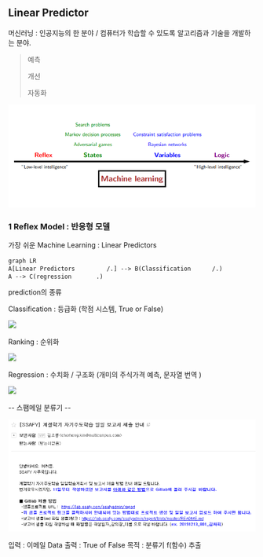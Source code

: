 ## Linear Predictor

머신러닝 : 인공지능의 한 분야  /  컴퓨터가 학습할 수 있도록 알고리즘과 기술을 개발하는 분야.

> 예측  
> 
> 개선
> 
> 자동화

<img src=./image/Machine_Learning.png>

### 1 Reflex Model : 반응형 모델

가장 쉬운 Machine Learning : Linear Predictors


```mermaid
graph LR
A[Linear Predictors         /.] --> B(Classification      /.)
A --> C(regression       .)
```

prediction의 종류

Classification : 등급화  (학점 시스템, True or False)

<img src=./classification.png>

Ranking : 순위화 

<img src=./ranking.png>

Regression : 수치화 / 구조화  (개미의 주식가격 예측,  문자열 번역 )

<img src=./prediction.png>





-- 스팸메일 분류기 --

<img src=./image/email.png>

입력 :  이메일 Data
출력 :  True of False
목적 : 분류기 f(함수) 추출

<!--stackedit_data:
eyJoaXN0b3J5IjpbNDYyMTA0NjA4LDExNzEzMzA4Miw5MDg0Nj
k4MTcsLTY1NzUyNzA3OCwxNTEwMjU2MjY0LC01OTg3NjkxNjQs
MTg1MzUyMjQwOSwtMjA4ODc0NjYxMl19
-->